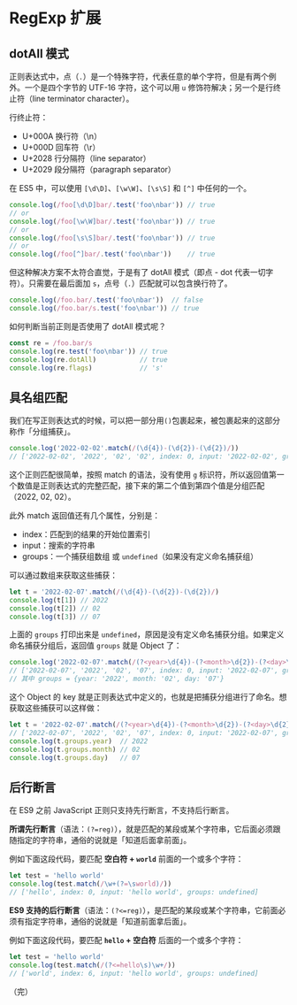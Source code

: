 # RegExp 扩展

## dotAll 模式

正则表达式中，点（`.`）是一个特殊字符，代表任意的单个字符，但是有两个例外。一个是四个字节的 UTF-16 字符，这个可以用 `u` 修饰符解决；另一个是行终止符（line terminator character）。

行终止符：

* U+000A 换行符（\n）
* U+000D 回车符（\r）
* U+2028 行分隔符（line separator）
* U+2029 段分隔符（paragraph separator）

在 ES5 中，可以使用 `[\d\D]`、`[\w\W]`、`[\s\S]` 和 `[^]` 中任何的一个。

```javascript
console.log(/foo[\d\D]bar/.test('foo\nbar')) // true
// or
console.log(/foo[\w\W]bar/.test('foo\nbar')) // true
// or
console.log(/foo[\s\S]bar/.test('foo\nbar')) // true
// or
console.log(/foo[^]bar/.test('foo\nbar'))    // true
```

但这种解决方案不太符合直觉，于是有了 dotAll 模式（即点 - dot 代表一切字符）。只需要在最后面加 `s`，点号（`.`）匹配就可以包含换行符了。

```javascript
console.log(/foo.bar/.test('foo\nbar'))  // false
console.log(/foo.bar/s.test('foo\nbar')) // true
```

如何判断当前正则是否使用了 dotAll 模式呢？

```javascript
const re = /foo.bar/s
console.log(re.test('foo\nbar')) // true
console.log(re.dotAll)           // true
console.log(re.flags)            // 's'
```

## 具名组匹配

我们在写正则表达式的时候，可以把一部分用`()`包裹起来，被包裹起来的这部分称作「分组捕获」。

```javascript
console.log('2022-02-02'.match(/(\d{4})-(\d{2})-(\d{2})/))
// ['2022-02-02', '2022', '02', '02', index: 0, input: '2022-02-02', groups: undefined]
```

这个正则匹配很简单，按照 match 的语法，没有使用 `g` 标识符，所以返回值第一个数值是正则表达式的完整匹配，接下来的第二个值到第四个值是分组匹配（2022, 02, 02）。

此外 match 返回值还有几个属性，分别是：

* index：匹配到的结果的开始位置索引
* input：搜索的字符串
* groups：一个捕获组数组 或 `undefined`（如果没有定义命名捕获组）

可以通过数组来获取这些捕获：

```javascript
let t = '2022-02-07'.match(/(\d{4})-(\d{2})-(\d{2})/)
console.log(t[1]) // 2022
console.log(t[2]) // 02
console.log(t[3]) // 07
```

上面的 `groups` 打印出来是 `undefined`，原因是没有定义命名捕获分组。如果定义命名捕获分组后，返回值 `groups` 就是 Object 了：

```javascript
console.log('2022-02-07'.match(/(?<year>\d{4})-(?<month>\d{2})-(?<day>\d{2})/))
// ['2022-02-07', '2022', '02', '07', index: 0, input: '2022-02-07', groups: {…}]
// 其中 groups = {year: '2022', month: '02', day: '07'}
```

这个 Object 的 key 就是正则表达式中定义的，也就是把捕获分组进行了命名。想获取这些捕获可以这样做：

```javascript
let t = '2022-02-07'.match(/(?<year>\d{4})-(?<month>\d{2})-(?<day>\d{2})/)
// ['2022-02-07', '2022', '02', '07', index: 0, input: '2022-02-07', groups: {…}]
console.log(t.groups.year)  // 2022
console.log(t.groups.month) // 02
console.log(t.groups.day)   // 07
```

## 后行断言

在 ES9 之前 JavaScript 正则只支持先行断言，不支持后行断言。

**所谓先行断言**（语法：`(?=reg)`），就是匹配的某段或某个字符串，它后面必须跟随指定的字符串，通俗的说就是「知道后面拿前面」。

例如下面这段代码，要匹配 **空白符 + `world`** 前面的一个或多个字符：

```javascript
let test = 'hello world'
console.log(test.match(/\w+(?=\sworld)/))
// ['hello', index: 0, input: 'hello world', groups: undefined]
```

**ES9 支持的后行断言**（语法：`(?<=reg)`），是匹配的某段或某个字符串，它前面必须有指定字符串，通俗的说就是「知道前面拿后面」。

例如下面这段代码，要匹配 **`hello` + 空白符** 后面的一个或多个字符：

```javascript
let test = 'hello world'
console.log(test.match(/(?<=hello\s)\w+/))
// ['world', index: 6, input: 'hello world', groups: undefined]
```

（完）
